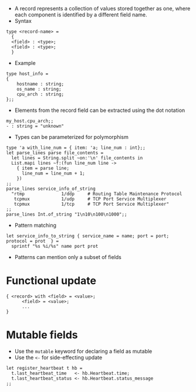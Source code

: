 * A record represents a collection of values stored together as one, where each
	component is identified by a different field name.
* Syntax
```
type <record-name> =
  {
  <field> : <type>;
  <field> : <type>;
  }
```
* Example
```
type host_info =
{
	hostname : string;
	os_name : string;
	cpu_arch : string;
};;
```
* Elements from the record field can be extracted using the dot notation
```
my_host.cpu_arch;;
- : string = "unknown"
```
* Types can be parameterized for polymorphism
```
type 'a with_line_num = { item: 'a; line_num : int};;
let parse_lines parse file_contents =
  let lines = String.split ~on:'\n' file_contents in
  List.mapi lines ~f:(fun line_num line ->
    { item = parse line;
      line_num = line_num + 1;
    })
;;
parse_lines service_info_of_string
  "rtmp              1/ddp     # Routing Table Maintenance Protocol
   tcpmux            1/udp     # TCP Port Service Multiplexer
   tcpmux            1/tcp     # TCP Port Service Multiplexer"
;;
parse_lines Int.of_string "1\n10\n100\n1000";;
```
* Pattern matching
```
let service_info_to_string { service_name = name; port = port; protocol = prot  } =
  sprintf "%s %i/%s" name port prot
```
- Patterns can mention only a subset of fields
# Functional update
```
{ <record> with <field> = <value>;
      <field> = <value>;
      ...
}
```
# Mutable fields
- Use the `mutable` keyword for declaring a field as mutable
- Use the `<-` for side-effecting update
```
let register_heartbeat t hb =
  t.last_heartbeat_time   <- hb.Heartbeat.time;
  t.last_heartbeat_status <- hb.Heartbeat.status_message
;;
```
